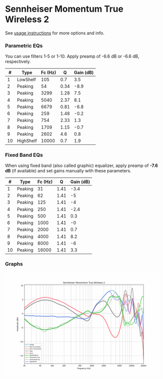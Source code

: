 # Sennheiser Momentum True Wireless 2
See [usage instructions](https://github.com/jaakkopasanen/AutoEq#usage) for more options and info.

### Parametric EQs
You can use filters 1-5 or 1-10. Apply preamp of -6.6 dB or -6.6 dB, respectively.

|   # | Type      |   Fc (Hz) |    Q |   Gain (dB) |
|-----|-----------|-----------|------|-------------|
|   1 | LowShelf  |       105 | 0.7  |         3.5 |
|   2 | Peaking   |        54 | 0.34 |        -8.9 |
|   3 | Peaking   |      3299 | 1.28 |         7.5 |
|   4 | Peaking   |      5040 | 2.37 |         8.1 |
|   5 | Peaking   |      6679 | 0.81 |        -6.8 |
|   6 | Peaking   |       259 | 1.48 |        -0.2 |
|   7 | Peaking   |       754 | 2.33 |         1.3 |
|   8 | Peaking   |      1709 | 1.15 |        -0.7 |
|   9 | Peaking   |      2602 | 4.6  |         0.8 |
|  10 | HighShelf |     10000 | 0.7  |         1.9 |

### Fixed Band EQs
When using fixed band (also called graphic) equalizer, apply preamp of **-7.6 dB** (if available) and set gains manually with these parameters.

|   # | Type    |   Fc (Hz) |    Q |   Gain (dB) |
|-----|---------|-----------|------|-------------|
|   1 | Peaking |        31 | 1.41 |        -3.4 |
|   2 | Peaking |        62 | 1.41 |        -5   |
|   3 | Peaking |       125 | 1.41 |        -4   |
|   4 | Peaking |       250 | 1.41 |        -2.4 |
|   5 | Peaking |       500 | 1.41 |         0.3 |
|   6 | Peaking |      1000 | 1.41 |        -0   |
|   7 | Peaking |      2000 | 1.41 |         0.7 |
|   8 | Peaking |      4000 | 1.41 |         8.2 |
|   9 | Peaking |      8000 | 1.41 |        -6   |
|  10 | Peaking |     16000 | 1.41 |         3.3 |

### Graphs
![](./Sennheiser%20Momentum%20True%20Wireless%202.png)
